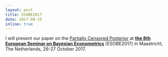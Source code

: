 ```yaml
---
layout: post
title: ESOBE2017
date: 2017-08-15
inline: true
---
```


I will present our paper on the [Partially Censored Posterior](/_projects/2_project.markdown) at [__the 8th European Seminar on Bayesian Econometrics__](http://esobe2017.org/) (ESOBE2017) in Maastricht, The Netherlands, 26-27 October 2017.